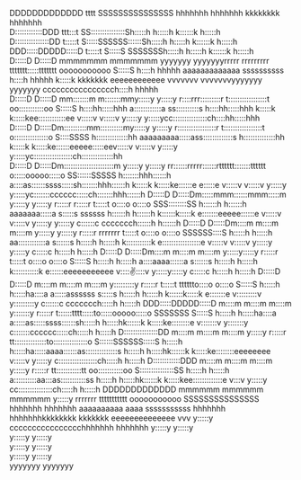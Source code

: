 
                                                                                                                                                                                                                                                                                                                                                         
                                                                                                                                                                                                                                                                                                                                                         
DDDDDDDDDDDDD                                                                                    tttt                                   SSSSSSSSSSSSSSS hhhhhhh                                              hhhhhhh             kkkkkkkk                                                                                            hhhhhhh             
D::::::::::::DDD                                                                              ttt:::t                                 SS:::::::::::::::Sh:::::h                                              h:::::h             k::::::k                                                                                            h:::::h             
D:::::::::::::::DD                                                                            t:::::t                                S:::::SSSSSS::::::Sh:::::h                                              h:::::h             k::::::k                                                                                            h:::::h             
DDD:::::DDDDD:::::D                                                                           t:::::t                                S:::::S     SSSSSSSh:::::h                                              h:::::h             k::::::k                                                                                            h:::::h             
  D:::::D    D:::::D    mmmmmmm    mmmmmmm yyyyyyy           yyyyyyyrrrrr   rrrrrrrrr   ttttttt:::::ttttttt       ooooooooooo        S:::::S             h::::h hhhhh         aaaaaaaaaaaaa      ssssssssss   h::::h hhhhh        k:::::k    kkkkkkk eeeeeeeeeeee  vvvvvvv           vvvvvvvyyyyyyy           yyyyyyy cccccccccccccccch::::h hhhhh       
  D:::::D     D:::::D mm:::::::m  m:::::::mmy:::::y         y:::::y r::::rrr:::::::::r  t:::::::::::::::::t     oo:::::::::::oo      S:::::S             h::::hh:::::hhh      a::::::::::::a   ss::::::::::s  h::::hh:::::hhh     k:::::k   k:::::kee::::::::::::ee v:::::v         v:::::v  y:::::y         y:::::ycc:::::::::::::::ch::::hh:::::hhh    
  D:::::D     D:::::Dm::::::::::mm::::::::::my:::::y       y:::::y  r:::::::::::::::::r t:::::::::::::::::t    o:::::::::::::::o      S::::SSSS          h::::::::::::::hh    aaaaaaaaa:::::ass:::::::::::::s h::::::::::::::hh   k:::::k  k:::::ke::::::eeeee:::::eev:::::v       v:::::v    y:::::y       y:::::yc:::::::::::::::::ch::::::::::::::hh  
  D:::::D     D:::::Dm::::::::::::::::::::::m y:::::y     y:::::y   rr::::::rrrrr::::::rtttttt:::::::tttttt    o:::::ooooo:::::o       SS::::::SSSSS     h:::::::hhh::::::h            a::::as::::::ssss:::::sh:::::::hhh::::::h  k:::::k k:::::ke::::::e     e:::::e v:::::v     v:::::v      y:::::y     y:::::yc:::::::cccccc:::::ch:::::::hhh::::::h 
  D:::::D     D:::::Dm:::::mmm::::::mmm:::::m  y:::::y   y:::::y     r:::::r     r:::::r      t:::::t          o::::o     o::::o         SSS::::::::SS   h::::::h   h::::::h    aaaaaaa:::::a s:::::s  ssssss h::::::h   h::::::h k::::::k:::::k e:::::::eeeee::::::e  v:::::v   v:::::v        y:::::y   y:::::y c::::::c     ccccccch::::::h   h::::::h
  D:::::D     D:::::Dm::::m   m::::m   m::::m   y:::::y y:::::y      r:::::r     rrrrrrr      t:::::t          o::::o     o::::o            SSSSSS::::S  h:::::h     h:::::h  aa::::::::::::a   s::::::s      h:::::h     h:::::h k:::::::::::k  e:::::::::::::::::e    v:::::v v:::::v          y:::::y y:::::y  c:::::c             h:::::h     h:::::h
  D:::::D     D:::::Dm::::m   m::::m   m::::m    y:::::y:::::y       r:::::r                  t:::::t          o::::o     o::::o                 S:::::S h:::::h     h:::::h a::::aaaa::::::a      s::::::s   h:::::h     h:::::h k:::::::::::k  e::::::eeeeeeeeeee      v:::::v:::::v            y:::::y:::::y   c:::::c             h:::::h     h:::::h
  D:::::D    D:::::D m::::m   m::::m   m::::m     y:::::::::y        r:::::r                  t:::::t    tttttto::::o     o::::o                 S:::::S h:::::h     h:::::ha::::a    a:::::assssss   s:::::s h:::::h     h:::::h k::::::k:::::k e:::::::e                v:::::::::v              y:::::::::y    c::::::c     ccccccch:::::h     h:::::h
DDD:::::DDDDD:::::D  m::::m   m::::m   m::::m      y:::::::y         r:::::r                  t::::::tttt:::::to:::::ooooo:::::o     SSSSSSS     S:::::S h:::::h     h:::::ha::::a    a:::::as:::::ssss::::::sh:::::h     h:::::hk::::::k k:::::ke::::::::e                v:::::::v                y:::::::y     c:::::::cccccc:::::ch:::::h     h:::::h
D:::::::::::::::DD   m::::m   m::::m   m::::m       y:::::y          r:::::r                  tt::::::::::::::to:::::::::::::::o     S::::::SSSSSS:::::S h:::::h     h:::::ha:::::aaaa::::::as::::::::::::::s h:::::h     h:::::hk::::::k  k:::::ke::::::::eeeeeeee         v:::::v                  y:::::y       c:::::::::::::::::ch:::::h     h:::::h
D::::::::::::DDD     m::::m   m::::m   m::::m      y:::::y           r:::::r                    tt:::::::::::tt oo:::::::::::oo      S:::::::::::::::SS  h:::::h     h:::::h a::::::::::aa:::as:::::::::::ss  h:::::h     h:::::hk::::::k   k:::::kee:::::::::::::e          v:::v                  y:::::y         cc:::::::::::::::ch:::::h     h:::::h
DDDDDDDDDDDDD        mmmmmm   mmmmmm   mmmmmm     y:::::y            rrrrrrr                      ttttttttttt     ooooooooooo         SSSSSSSSSSSSSSS    hhhhhhh     hhhhhhh  aaaaaaaaaa  aaaa sssssssssss    hhhhhhh     hhhhhhhkkkkkkkk    kkkkkkk eeeeeeeeeeeeee           vvv                  y:::::y            cccccccccccccccchhhhhhh     hhhhhhh
                                                 y:::::y                                                                                                                                                                                                                                          y:::::y                                                
                                                y:::::y                                                                                                                                                                                                                                          y:::::y                                                 
                                               y:::::y                                                                                                                                                                                                                                          y:::::y                                                  
                                              y:::::y                                                                                                                                                                                                                                          y:::::y                                                   
                                             yyyyyyy                                                                                                                                                                                                                                          yyyyyyy                                                    
                                                                                                                                                                                                                                                                                                                                                         
                                                                                                                                                                                                                                                                                                                                                         
